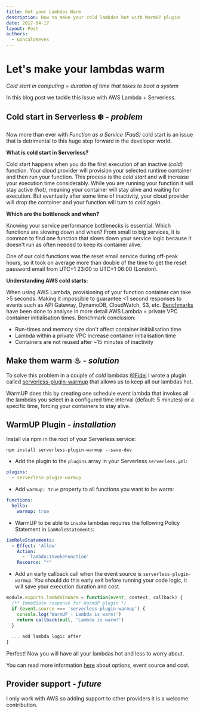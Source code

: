 ```yaml
---
title: Get your Lambdas Warm
description: How to make your cold lambdas hot with WarmUP plugin
date: 2017-04-17
layout: Post
authors:
  - GoncaloNeves
---
```


# Let's make your lambdas warm

*Cold start in computing = duration of time that takes to boot a system* 

In this blog post we tackle this issue with AWS Lambda + Serverless.

## Cold start in Serverless ❄️ *- problem*

Now more than ever with *Function as a Service (FaaS)* cold start is an issue that is detrimental to this huge step forward in the developer world.

**What is cold start in Serverless?**

Cold start happens when you do the first execution of an inactive *(cold)* function. Your cloud provider will provision your selected runtime container and then run your function. This process is the *cold start* and will increase your execution time considerably. While you are running your function it will stay active *(hot)*, meaning your container will stay alive and waiting for execution. But eventually after some time of inactivity, your cloud provider will drop the container and your function will turn to *cold* again. 

**Which are the bottleneck and when?**

Knowing your service performance bottlenecks is essential. Which functions are slowing down and when? From small to big services, it is common to find one function that slows down your service logic because it doesn't run as often needed to keep its container alive.

One of our cold functions was the reset email service during off-peak hours, so it took on average more than double of the time to get the reset password email from UTC+1 23:00 to UTC+1 06:00 (London).

**Understanding AWS cold starts:**

When using AWS Lambda, provisioning of your function container can take >5 seconds. Making it impossible to guarantee <1 second responses to events such as API Gateway, DynamoDB, CloudWatch, S3, etc. [Benchmarks](https://robertvojta.com/aws-journey-api-gateway-lambda-vpc-performance-452c6932093b) have been done to analyse in more detail AWS Lambda + private VPC container initialisation times. Benchmark conclusion:
- Run-times and memory size don't affect container initialisation time
- Lambda within a private VPC increase container initialisation time
- Containers are not reused after ~15 minutes of inactivity

## Make them warm ♨ *- solution*

To solve this problem in a couple of *cold* lambdas [@Fidel](https://fidel.uk) I wrote a plugin called [serverless-plugin-warmup](https://github.com/FidelLimited/serverless-plugin-warmup) that allows us to keep all our lambdas hot.

WarmUP does this by creating one schedule event lambda that invokes all the lambdas you select in a configured time interval (default: 5 minutes) or a specific time, forcing your containers to stay alive. 

## WarmUP Plugin *- installation*

 Install via npm in the root of your Serverless service:
```
npm install serverless-plugin-warmup --save-dev
```

* Add the plugin to the `plugins` array in your Serverless `serverless.yml`:

```yml
plugins:
  - serverless-plugin-warmup
```

* Add `warmup: true` property to all functions you want to be warm:

```yml
functions:
  hello:
    warmup: true
```

* WarmUP to be able to `invoke` lambdas requires the following Policy Statement in `iamRoleStatements`:

```yaml
iamRoleStatements:
  - Effect: 'Allow'
    Action:
      - 'lambda:InvokeFunction'
    Resource: "*"
```

* Add an early callback call when the event source is `serverless-plugin-warmup`. You should do this early exit before running your code logic, it will save your execution duration and cost.

```javascript
module.exports.lambdaToWarm = function(event, context, callback) {
  /** Immediate response for WarmUP plugin */
  if (event.source === 'serverless-plugin-warmup') {
    console.log('WarmUP - Lambda is warm!')
    return callback(null, 'Lambda is warm!')
  }
  
  ... add lambda logic after
}
```

Perfect! Now you will have all your lambdas hot and less to worry about.

You can read more information [here](https://github.com/FidelLimited/serverless-plugin-warmup#options) about options, event source and cost. 

## Provider support *- future*

I only work with AWS so adding support to other providers it is a welcome contribution.  

